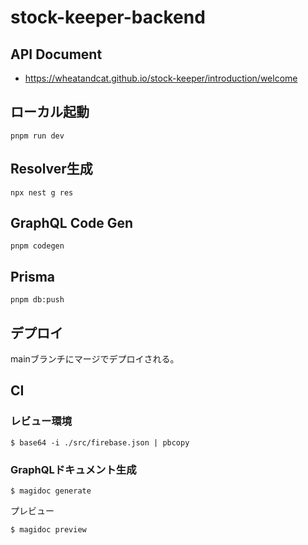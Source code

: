 # stock-keeper-backend

## API Document

- https://wheatandcat.github.io/stock-keeper/introduction/welcome

## ローカル起動

```shell
pnpm run dev
```

## Resolver生成

```shell
npx nest g res
```

## GraphQL Code Gen

```shell
pnpm codegen
```

## Prisma

```shell
pnpm db:push
```

## デプロイ

mainブランチにマージでデプロイされる。

## CI

### レビュー環境

```shell
$ base64 -i ./src/firebase.json | pbcopy
```

### GraphQLドキュメント生成

```shell
$ magidoc generate
```

プレビュー

```shell
$ magidoc preview
```
